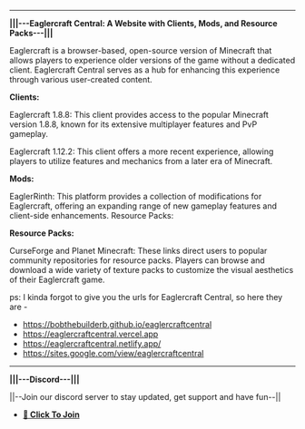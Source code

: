 -----------------------------------------------------------------------------------------------------------------------------------------------------------------------------------------------------------------------------------------------------------------

**|||---Eaglercraft Central: A Website with Clients, Mods, and Resource Packs---|||**

Eaglercraft is a browser-based, open-source version of Minecraft that allows players to experience older versions of the game without a dedicated client. Eaglercraft Central serves as a hub for enhancing this experience through various user-created content.

**Clients:**

Eaglercraft 1.8.8: This client provides access to the popular Minecraft version 1.8.8, known for its extensive multiplayer features and PvP gameplay.

Eaglercraft 1.12.2: This client offers a more recent experience, allowing players to utilize features and mechanics from a later era of Minecraft.

**Mods:**

EaglerRinth: This platform provides a collection of modifications for Eaglercraft, offering an expanding range of new gameplay features and client-side enhancements.
Resource Packs:

**Resource Packs:**

CurseForge and Planet Minecraft: These links direct users to popular community repositories for resource packs. Players can browse and download a wide variety of texture packs to customize the visual aesthetics of their Eaglercraft game.

ps: I kinda forgot to give you the urls for Eaglercraft Central, so here they are - 

- https://bobthebuilderb.github.io/eaglercraftcentral
- https://eaglercraftcentral.vercel.app
- https://eaglercraftcentral.netlify.app/
- https://sites.google.com/view/eaglercraftcentral
-----------------------------------------------------------------------------------------------------------------------------------------------------------------------------------------------------------------------------------------------------------------

**|||---Discord---|||**
  
  ||--Join our discord server to stay updated, get support and have fun--||

- [**🔗 Click To Join**](https://discord.gg/qYKg43GeMP)

